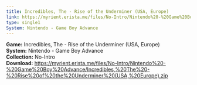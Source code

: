 ```yaml
---
title: Incredibles, The - Rise of the Underminer (USA, Europe)
link: https://myrient.erista.me/files/No-Intro/Nintendo%20-%20Game%20Boy%20Advance/Incredibles,%20The%20-%20Rise%20of%20the%20Underminer%20(USA,%20Europe).zip
type: single1
System: Nintendo - Game Boy Advance
---
```

<b>Game:</b> Incredibles, The - Rise of the Underminer (USA, Europe)<br>
<b>System:</b> Nintendo - Game Boy Advance<br>
<b>Collection:</b> No-Intro<br>
<b>Download:</b> https://myrient.erista.me/files/No-Intro/Nintendo%20-%20Game%20Boy%20Advance/Incredibles,%20The%20-%20Rise%20of%20the%20Underminer%20(USA,%20Europe).zip